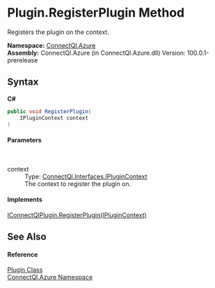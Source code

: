 # Plugin.RegisterPlugin Method 
 

Registers the plugin on the context.

**Namespace:**&nbsp;<a href="N_ConnectQl_Azure">ConnectQl.Azure</a><br />**Assembly:**&nbsp;ConnectQl.Azure (in ConnectQl.Azure.dll) Version: 100.0.1-prerelease

## Syntax

**C#**<br />
``` C#
public void RegisterPlugin(
	IPluginContext context
)
```


#### Parameters
&nbsp;<dl><dt>context</dt><dd>Type: <a href="T_ConnectQl_Interfaces_IPluginContext">ConnectQl.Interfaces.IPluginContext</a><br />The context to register the plugin on.</dd></dl>

#### Implements
<a href="M_ConnectQl_Interfaces_IConnectQlPlugin_RegisterPlugin">IConnectQlPlugin.RegisterPlugin(IPluginContext)</a><br />

## See Also


#### Reference
<a href="T_ConnectQl_Azure_Plugin">Plugin Class</a><br /><a href="N_ConnectQl_Azure">ConnectQl.Azure Namespace</a><br />